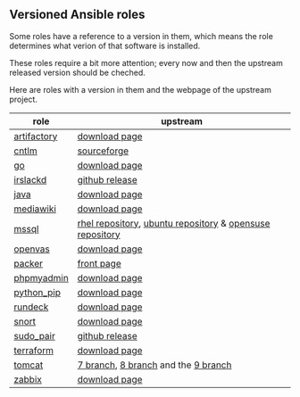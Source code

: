 ## Versioned Ansible roles
Some roles have a reference to a version in them, which means the role determines what verion of that software is installed.

These roles require a bit more attention; every now and then the upstream released version should be cheched.

Here are roles with a version in them and the webpage of the upstream project.

| role | upstream |
|------|----------|
|[artifactory](https://github.com/robertdebock/ansible-role-artifactory/blob/master/defaults/main.yml)|[download page](https://dl.bintray.com/jfrog/artifactory/)|
|[cntlm](https://github.com/robertdebock/ansible-role-cntlm/blob/master/defaults/main.yml)|[sourceforge](https://sourceforge.net/projects/cntlm/files/)|
|[go](https://github.com/robertdebock/ansible-role-go/blob/master/defaults/main.yml)|[download page](https://golang.org/dl/)|
|[irslackd](https://github.com/robertdebock/ansible-role-irslackd/blob/master/defaults/main.yml)|[github release](https://github.com/adsr/irslackd/releases)|
|[java](https://github.com/robertdebock/ansible-role-java/blob/master/vars/main.yml)|[download page](https://www.oracle.com/technetwork/java/javaseproducts/downloads/index.html)|
|[mediawiki](https://github.com/robertdebock/ansible-role-mediawiki/blob/master/defaults/main.yml)|[download page](https://www.mediawiki.org/wiki/Download)|
|[mssql](https://github.com/robertdebock/ansible-role-mssql/blob/master/vars/main.yml)|[rhel repository](https://packages.microsoft.com/rhel/7/mssql-server-2017/), [ubuntu repository](https://packages.microsoft.com/ubuntu/16.04/mssql-server-2017/pool/main/m/mssql-server/) & [opensuse repository](https://packages.microsoft.com/sles/12/mssql-server-2017/)|
|[openvas](https://github.com/robertdebock/ansible-role-openvas/blob/master/vars/main.yml)|[download page](http://updates.atomicorp.com/channels/atomic/centos/7/x86_64/RPMS/)|
|[packer](https://github.com/robertdebock/ansible-role-packer/blob/master/defaults/main.yml)|[front page](https://www.packer.io/)|
|[phpmyadmin](https://github.com/robertdebock/ansible-role-phpmyadmin/blob/master/defaults/main.yml)|[download page](https://www.phpmyadmin.net/downloads/)|
|[python_pip](https://github.com/robertdebock/ansible-role-python_pip/blob/master/defaults/main.yml)|[download page](https://pypi.org/project/pip/)|
|[rundeck](https://github.com/robertdebock/ansible-role-rundeck/blob/master/vars/main.yml)|[download page](https://rundeck.org/downloads.html)|
|[snort](https://github.com/robertdebock/ansible-role-snort/blob/master/vars/main.yml)|[download page](https://www.snort.org/downloads)|
|[sudo_pair](https://github.com/robertdebock/ansible-role-sudo-pair/blob/master/defaults/main.yml)|[github release](https://github.com/square/sudo_pair/releases)|
|[terraform](https://github.com/robertdebock/ansible-role-terraform/blob/master/defaults/main.yml)|[download page](https://www.terraform.io/downloads.html)|
|[tomcat](https://github.com/robertdebock/ansible-role-tomcat/blob/master/defaults/main.yml)|[7 branch](https://tomcat.apache.org/download-70.cgi), [8 branch](https://tomcat.apache.org/download-80.cgi) and the [9 branch](https://tomcat.apache.org/download-90.cgi)|
|[zabbix](https://github.com/robertdebock/ansible-role-zabbix/blob/master/defaults/main.yml)|[download page](https://www.zabbix.com/download)|
